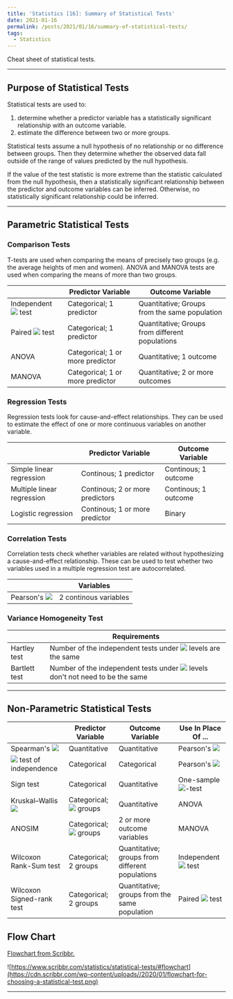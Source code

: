 ```yaml
---
title: 'Statistics [16]: Summary of Statistical Tests'
date: 2021-01-16
permalink: /posts/2021/01/16/summary-of-statistical-tests/
tags:
  - Statistics
---
```


Cheat sheet of statistical tests.

---
## Purpose of Statistical Tests
Statistical tests are used to:

1. determine whether a predictor variable has a statistically significant relationship with an outcome variable.
2. estimate the difference between two or more groups.

Statistical tests assume a null hypothesis of no relationship or no difference between groups. Then they determine whether the observed data fall outside of the range of values predicted by the null hypothesis.

If the value of the test statistic is more extreme than the statistic calculated from the null hypothesis, then a statistically significant relationship between the predictor and outcome variables can be inferred. Otherwise, no statistically significant relationship could be inferred.

---
## Parametric Statistical Tests
### Comparison Tests
T-tests are used when comparing the means of precisely two groups (e.g. the average heights of men and women). ANOVA and MANOVA tests are used when comparing the means of more than two groups.

|   | Predictor Variable  | Outcome Variable |   
|---|---|---|
| Independent <img src="https://render.githubusercontent.com/render/math?math=t"> test   | Categorical; 1 predictor  |  Quantitative; Groups from the same population    |
| Paired <img src="https://render.githubusercontent.com/render/math?math=t"> test  |  Categorical; 1 predictor  |   Quantitative; Groups from different populations    |   
| ANOVA  |  Categorical; 1 or more predictor  |   Quantitative; 1 outcome    |   
| MANOVA  |  Categorical; 1 or more predictor  | Quantitative; 2 or more outcomes  |   

### Regression Tests
Regression tests look for cause-and-effect relationships. They can be used to estimate the effect of one or more continuous variables on another variable.

|   | Predictor Variable  | Outcome Variable |   
|---|---|---|
| Simple linear regression   | Continous; 1 predictor  |  Continous; 1 outcome    |
| Multiple linear regression  |  Continous; 2 or more predictors  |   Continous; 1 outcome    |   
| Logistic regression  |  Continous; 1 or more predictor  |   Binary    |   

### Correlation Tests
Correlation tests check whether variables are related without hypothesizing a cause-and-effect relationship. These can be used to test whether two variables used in a multiple regression test are autocorrelated.

|   | Variables  |
|---|---|
| Pearson's <img src="https://render.githubusercontent.com/render/math?math=r">  | 2 continous variables  |

### Variance Homogeneity Test

|   | Requirements  |
|---|---|
| Hartley test  | Number of the independent tests under <img src="https://render.githubusercontent.com/render/math?math=r"> levels are the same  |
| Bartlett test  | Number of the independent tests under <img src="https://render.githubusercontent.com/render/math?math=r"> levels don't not need to be the same  |

---
## Non-Parametric Statistical Tests

|   | Predictor Variable  | Outcome Variable | Use In Place Of ...  |
|---|---|---|---|
| Spearman's <img src="https://render.githubusercontent.com/render/math?math=r">  | Quantitative |  Quantitative  | Pearson's <img src="https://render.githubusercontent.com/render/math?math=r"> |
| <img src="https://render.githubusercontent.com/render/math?math=\chi^2"> test of independence |  Categorical | Categorical | Pearson's <img src="https://render.githubusercontent.com/render/math?math=r"> | 
| Sign test  |  Categorical |   Quantitative | One-sample <img src="https://render.githubusercontent.com/render/math?math=t">-test  |
| Kruskal–Wallis <img src="https://render.githubusercontent.com/render/math?math=H">  |  Categorical; <img src="https://render.githubusercontent.com/render/math?math=\geq 3"> groups  | Quantitative | ANOVA |
| ANOSIM  |  Categorical; <img src="https://render.githubusercontent.com/render/math?math=\geq 3"> groups  | 2 or more outcome variables | MANOVA |
| Wilcoxon Rank-Sum test  |  Categorical; 2 groups  | Quantitative; groups from different populations | Independent <img src="https://render.githubusercontent.com/render/math?math=t"> test |
| Wilcoxon Signed-rank test  |  Categorical; 2 groups  | Quantitative; groups from the same population | Paired <img src="https://render.githubusercontent.com/render/math?math=t"> test |

## Flow Chart
[Flowchart from Scribbr.](https://www.scribbr.com/statistics/statistical-tests/)

![https://www.scribbr.com/statistics/statistical-tests/#flowchart](https://cdn.scribbr.com/wp-content/uploads//2020/01/flowchart-for-choosing-a-statistical-test.png)

---

